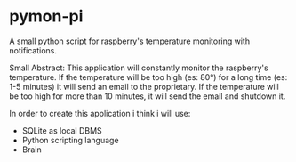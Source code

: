 # pymon-pi
A small python script for raspberry's temperature monitoring with notifications.

Small Abstract:
This application will constantly monitor the raspberry's temperature.
If the temperature will be too high (es: 80°) for a long time (es: 1-5 minutes) it will send an email to the proprietary.
If the temperature will be too high for more than 10 minutes, it will send the email and shutdown it.

In order to create this application i think i will use:
- SQLite as local DBMS
- Python scripting language
- Brain

